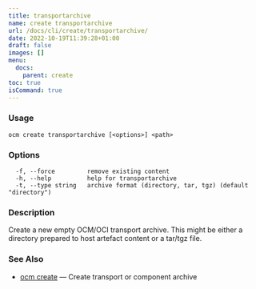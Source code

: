 ```yaml
---
title: transportarchive
name: create transportarchive
url: /docs/cli/create/transportarchive/
date: 2022-10-19T11:39:28+01:00
draft: false
images: []
menu:
  docs:
    parent: create
toc: true
isCommand: true
---
```

### Usage

```
ocm create transportarchive [<options>] <path>
```

### Options

```
  -f, --force         remove existing content
  -h, --help          help for transportarchive
  -t, --type string   archive format (directory, tar, tgz) (default "directory")
```

### Description


Create a new empty OCM/OCI transport archive. This might be either a directory prepared
to host artefact content or a tar/tgz file.


### See Also

* [ocm create](/docs/cli/create)	 &mdash; Create transport or component archive

